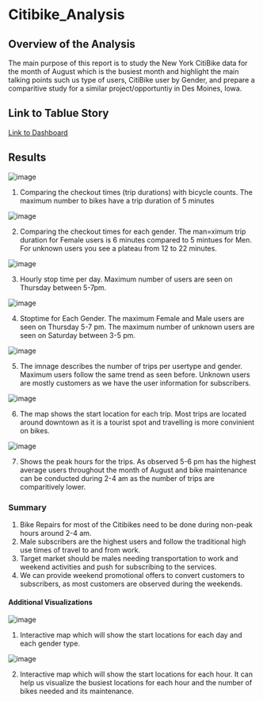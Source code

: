 # Citibike_Analysis

## Overview of the Analysis
The main purpose of this report is to study the New York CitiBike data for the month of August which is the busiest month and highlight the main talking points such us type of users, CitiBike user by Gender, and prepare a comparitive study for a similar project/opportuntiy in Des Moines, Iowa.

## Link to Tablue Story 
[Link to Dashboard](https://public.tableau.com/app/profile/rahul.lal6768/viz/BikeDataChallenge/Story1?publish=yes)

## Results

![image](https://user-images.githubusercontent.com/100053788/173272596-69a0a139-1781-44dd-a40d-9d729bbfc3b5.png)

1. Comparing the checkout times (trip durations) with bicycle counts. The maximum number to bikes have a trip duration of 5 minutes

![image](https://user-images.githubusercontent.com/100053788/173272941-84dcf91e-c20c-41ee-ac71-7338ba7c0dd4.png)

2. Comparing the checkout times for each gender. The man=ximum trip duration for Female users is 6 minutes compared to 5 mintues for Men. For unknown users you see a plateau from 12 to 22 minutes.

![image](https://user-images.githubusercontent.com/100053788/173273284-62ba524b-e5ca-4e64-affa-9604ac6fdf98.png)

3. Hourly stop time per day. Maximum number of users are seen on Thursday between 5-7pm.

![image](https://user-images.githubusercontent.com/100053788/173273609-4f26ab4d-ea1c-44f1-8096-e25f564b322d.png)

4. Stoptime for Each Gender. The maximum Female and Male users are seen on Thursday 5-7 pm. The maximum number of unknown users are seen on Saturday between 3-5 pm.

![image](https://user-images.githubusercontent.com/100053788/173273853-c58c6ed3-61d6-4b4b-b2d9-604ffbb47647.png)

5. The imnage describes the number of trips per usertype and gender. Maximum users follow the same trend as seen before. Unknown users are mostly customers as we have the user information for subscribers. 

![image](https://user-images.githubusercontent.com/100053788/173274365-7f925125-4f43-49e5-9725-12ba63527fb3.png)

6. The map shows the start location for each trip. Most trips are located around downtown as it is a tourist spot and travelling is more convinient on bikes.

![image](https://user-images.githubusercontent.com/100053788/173274485-90697196-b3a2-4dee-a1dd-124ffb5e5c20.png)

7. Shows the peak hours for the trips. As observed 5-6 pm has the highest average users throughout the month of August and bike maintenance can be conducted during 2-4 am as the number of trips are comparitively lower.

### Summary

1. Bike Repairs for most of the Citibikes need to be done during non-peak hours around 2-4 am.
2. Male subscribers are the highest users and follow the traditional high use times of travel to and from work.
3. Target market should be males needing transportation to work and weekend activities and push for subscribing to the services.
4. We can provide weekend promotional offers to convert customers to subscribers, as most customers are observed during the weekends.

#### Additional Visualizations

![image](https://user-images.githubusercontent.com/100053788/173274836-4b6abb06-c102-4be0-a31b-4c471c02850f.png)

1. Interactive map which will show the start locations for each day and each gender type.

![image](https://user-images.githubusercontent.com/100053788/173274883-6f9574f3-f686-4686-b2b6-78386ac4ff8a.png)

2. Interactive map which will show the start locations for each hour. It can help us visualize the busiest locations for each hour and the number of bikes needed and its maintenance.

